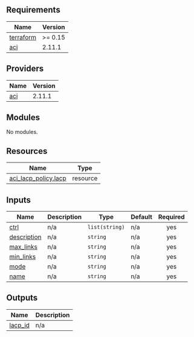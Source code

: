 ## Requirements

| Name | Version |
|------|---------|
| <a name="requirement_terraform"></a> [terraform](#requirement\_terraform) | >= 0.15 |
| <a name="requirement_aci"></a> [aci](#requirement\_aci) | 2.11.1 |

## Providers

| Name | Version |
|------|---------|
| <a name="provider_aci"></a> [aci](#provider\_aci) | 2.11.1 |

## Modules

No modules.

## Resources

| Name | Type |
|------|------|
| [aci_lacp_policy.lacp](https://registry.terraform.io/providers/ciscodevnet/aci/2.11.1/docs/resources/lacp_policy) | resource |

## Inputs

| Name | Description | Type | Default | Required |
|------|-------------|------|---------|:--------:|
| <a name="input_ctrl"></a> [ctrl](#input\_ctrl) | n/a | `list(string)` | n/a | yes |
| <a name="input_description"></a> [description](#input\_description) | n/a | `string` | n/a | yes |
| <a name="input_max_links"></a> [max\_links](#input\_max\_links) | n/a | `string` | n/a | yes |
| <a name="input_min_links"></a> [min\_links](#input\_min\_links) | n/a | `string` | n/a | yes |
| <a name="input_mode"></a> [mode](#input\_mode) | n/a | `string` | n/a | yes |
| <a name="input_name"></a> [name](#input\_name) | n/a | `string` | n/a | yes |

## Outputs

| Name | Description |
|------|-------------|
| <a name="output_lacp_id"></a> [lacp\_id](#output\_lacp\_id) | n/a |
